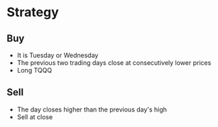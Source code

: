 # Strategy

## Buy 

* It is Tuesday or Wednesday
* The previous two trading days close at consecutively lower prices
* Long TQQQ

## Sell

* The day closes higher than the previous day's high
* Sell at close 
